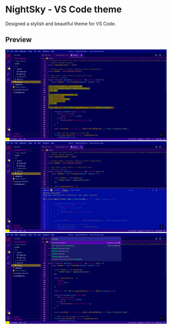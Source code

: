 # NightSky - VS Code theme
Designed a stylish and beautiful theme for VS Code.

## Preview
![default](https://github.com/Abeilles8/NightSky/blob/main/theme_image/default.jpeg)
![panelTerminal](https://github.com/Abeilles8/NightSky/blob/main/theme_image/panelTerminal.jpeg)
![commandPalette](https://github.com/Abeilles8/NightSky/blob/main/theme_image/commandPalette.jpeg)